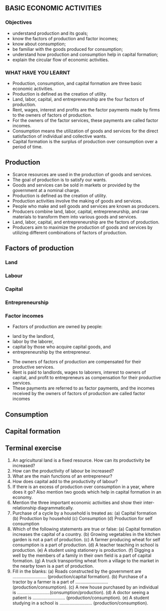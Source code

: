 ## BASIC ECONOMIC ACTIVITIES
### Objectives
* understand production and its goals;
* know the factors of production and factor incomes;
* know about consumption;
* be familiar with the goods produced for consumption;
* understand how production and consumption help in capital formation;
* explain the circular flow of economic activities.

### WHAT HAVE YOU LEARNT
* Production, consumption, and capital formation are three basic economic activities.
* Production is defined as the creation of utility.
* Land, labor, capital, and entrepreneurship are the four factors of production.
* Rent, wages, interest and profits are the factor payments made by firms to the owners of factors of production.
* For the owners of the factor services, these payments are called factor incomes.
* Consumption means the utilization of goods and services for the direct satisfaction of individual and collective wants.
* Capital formation is the surplus of production over consumption over a period of time.

## Production
* Scarce resources are used in the production of goods and services.
* The goal of production is to satisfy our wants.
* Goods and services can be sold in markets or provided by the government at a nominal charge.
* Production is defined as the creation of utility.
* Production activities involve the making of goods and services.
* People who make and sell goods and services are known as producers.
* Producers combine land, labor, capital, entrepreneurship, and raw materials to transform them into various goods and services.
* Land, labor, capital, and entrepreneurship are the factors of production.
* Producers aim to maximize the production of goods and services by utilizing different combinations of factors of production.

## Factors of production
### Land
### Labour
### Capital
### Entrepreneurship
### Factor incomes
* Factors of production are owned by people: 
 - land by the landlord, 
 - labor by the laborer, 
 - capital by those who acquire capital goods, and 
 - entrepreneurship by the entrepreneur.
* The owners of factors of production are compensated for their productive services.
* Rent is paid to landlords, wages to laborers, interest to owners of capital, and profit to entrepreneurs as compensation for their productive services.
* These payments are referred to as factor payments, and the incomes received by the owners of factors of production are called factor incomes

## Consumption

## Capital formation


## Terminal exercise
1. An agricultural land is a fixed resource. How can its productivity be increased?
2. How can the productivity of labour be increased?
3. What are the main functions of an entrepreneur?
4. How does capital add to the productivity of labour?
5. If there is an excess of production over consumption in a year, where does it go? Also mention two goods which help in capital formation in an economy.
6. Mention the three important economic activities and show their inter-relationship diagrammatically.
7. Purchase of a cycle by a household is treated as:
(a) Capital formation
(b) Production by household
(c) Consumption
(d) Production for self consumption
8. Which of the following statements are true or false:
(a) Capital formation increases the capital of a country.
(b) Growing vegetables in the kitchen garden is not a part of production.
(c) A farmer producing wheat for self consumption is a part of production.
(d) A teacher teaching in school is production.
(e) A student using stationery is production.
(f) Digging a well by the members of a family in their own field is a part of capital formation.
(g) A truck transporting wheat from a village to the market in the nearby town is a part of production.
9. Fill in the blanks:
(a) Roads constructed by the government are ........................... (production/capital formation).
(b) Purchase of a tractor by a farmer is a part of .......................... (production/consumption).
(c) A new house purchased by an individual is ..........................(consumption/production).
(d) A doctor seeing a patient is .......................... (production/consumption).
(e) A student studying in a school is .......................... (production/consumption).
